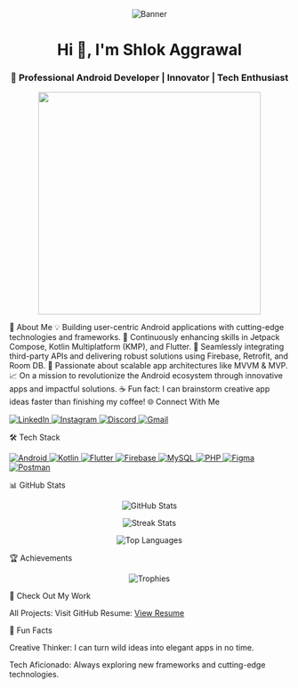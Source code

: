 <div align="center"> <img src="https://blogger.googleusercontent.com/img/b/R29vZ2xl/AVvXsEg7VLakGxXY3xoBe7Tn4yhk2mhhvZrfWLCV3HpZOvJcdVrXaYUR3pRrpFXb8IEEM_IxCTmQCSCAK2I_QedxEAxR8Y0mV418qCg-CRMctCB93CtJlU9ZpvNLvVEwXKYV0VN7ZOcubBVJeSw/s1600/2000_600px.gif" alt="Banner" /> </div> <h1 align="center">Hi 👋, I'm Shlok Aggrawal</h1> <h3 align="center">🚀 Professional Android Developer | Innovator | Tech Enthusiast</h3>
<div align="center"> <p> <img src="https://user-images.githubusercontent.com/74038190/212748842-9fcbad5b-6173-4175-8a61-521f3dbb7514.gif" width="400" /> </p> </div>
🚀 About Me
💡 Building user-centric Android applications with cutting-edge technologies and frameworks.
🌱 Continuously enhancing skills in Jetpack Compose, Kotlin Multiplatform (KMP), and Flutter.
🔗 Seamlessly integrating third-party APIs and delivering robust solutions using Firebase, Retrofit, and Room DB.
🎯 Passionate about scalable app architectures like MVVM & MVP.
📈 On a mission to revolutionize the Android ecosystem through innovative apps and impactful solutions.
☕ Fun fact: I can brainstorm creative app ideas faster than finishing my coffee!
🌐 Connect With Me
<p align="left"> <a href="https://linkedin.com/in/shlok-android-dev" target="_blank"> <img src="https://img.shields.io/badge/LinkedIn-0077B5?style=for-the-badge&logo=linkedin&logoColor=white" alt="LinkedIn" /> </a> <a href="https://instagram.com/shlokk_ag" target="_blank"> <img src="https://img.shields.io/badge/Instagram-E4405F?style=for-the-badge&logo=instagram&logoColor=white" alt="Instagram" /> </a> <a href="https://discord.gg/5qyqkNQ2" target="_blank"> <img src="https://img.shields.io/badge/Discord-5865F2?style=for-the-badge&logo=discord&logoColor=white" alt="Discord" /> </a> <a href="mailto:shlok0531@gmail.com" target="_blank"> <img src="https://img.shields.io/badge/Gmail-D14836?style=for-the-badge&logo=gmail&logoColor=white" alt="Gmail" /> </a> </p>
🛠️ Tech Stack
<p> <a href="https://developer.android.com" target="_blank"> <img src="https://img.shields.io/badge/Android-3DDC84?style=for-the-badge&logo=android&logoColor=white" alt="Android" /> </a> <a href="https://kotlinlang.org" target="_blank"> <img src="https://img.shields.io/badge/Kotlin-0095D5?style=for-the-badge&logo=kotlin&logoColor=white" alt="Kotlin" /> </a> <a href="https://flutter.dev" target="_blank"> <img src="https://img.shields.io/badge/Flutter-02569B?style=for-the-badge&logo=flutter&logoColor=white" alt="Flutter" /> </a> <a href="https://firebase.google.com" target="_blank"> <img src="https://img.shields.io/badge/Firebase-FFCA28?style=for-the-badge&logo=firebase&logoColor=black" alt="Firebase" /> </a> <a href="https://www.mysql.com/" target="_blank"> <img src="https://img.shields.io/badge/MySQL-4479A1?style=for-the-badge&logo=mysql&logoColor=white" alt="MySQL" /> </a> <a href="https://www.php.net" target="_blank"> <img src="https://img.shields.io/badge/PHP-777BB4?style=for-the-badge&logo=php&logoColor=white" alt="PHP" /> </a> <a href="https://www.figma.com/" target="_blank"> <img src="https://img.shields.io/badge/Figma-F24E1E?style=for-the-badge&logo=figma&logoColor=white" alt="Figma" /> </a> <a href="https://postman.com" target="_blank"> <img src="https://img.shields.io/badge/Postman-FF6C37?style=for-the-badge&logo=postman&logoColor=white" alt="Postman" /> </a> </p>
📊 GitHub Stats
<p align="center"> <img src="https://github-readme-stats.vercel.app/api?username=Shlok-Android-Dev&show_icons=true&theme=radical" alt="GitHub Stats" /> </p> <p align="center"> <img src="https://github-readme-streak-stats.herokuapp.com/?user=Shlok-Android-Dev&theme=radical" alt="Streak Stats" /> </p> <p align="center"> <img src="https://github-readme-stats.vercel.app/api/top-langs/?username=Shlok-Android-Dev&layout=compact&theme=radical" alt="Top Languages" /> </p>
🏆 Achievements
<p align="center"> <img src="https://github-profile-trophy.vercel.app/?username=Shlok-Android-Dev&theme=radical" alt="Trophies" /> </p>

🔗 Check Out My Work

All Projects: Visit GitHub
Resume: [View Resume](https://drive.google.com/file/d/12runt0ba24LZBKsyWOquBr0Uxi87REUb/view?usp=sharing)

🧠 Fun Facts

Creative Thinker: I can turn wild ideas into elegant apps in no time.

Tech Aficionado: Always exploring new frameworks and cutting-edge technologies.
